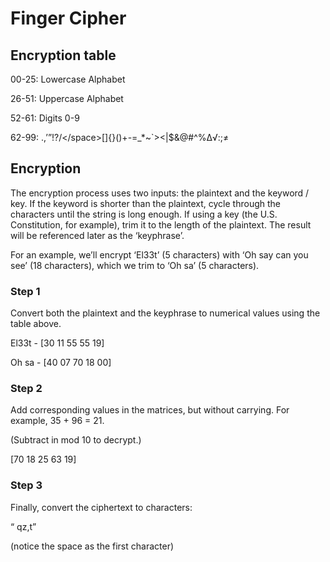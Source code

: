 # Finger Cipher
## Encryption table

00-25: Lowercase Alphabet

26-51: Uppercase Alphabet

52-61: Digits 0-9

62-99: .,’”!?/\</space>[]{}()+-=_*~`><|$&@#^%∆√</tab></enter>:;≠


## Encryption

The encryption process uses two inputs: the plaintext and the keyword / key. If the keyword is shorter than the plaintext, cycle through the characters until the string is long enough. If using a key (the U.S. Constitution, for example), trim it to the length of the plaintext. The result will be referenced later as the ‘keyphrase’.

For an example, we’ll encrypt ‘El33t’ (5 characters) with ‘Oh say can you see’ (18 characters), which we trim to ‘Oh sa’ (5 characters).

### Step 1
Convert both the plaintext and the keyphrase to numerical values using the table above. 

El33t - [30 11 55 55 19]

Oh sa - [40 07 70 18 00]

### Step 2

Add corresponding values in the matrices, but without carrying. For example, 35 + 96 = 21. 

(Subtract in mod 10 to decrypt.)

[70 18 25 63 19]
  
### Step 3

Finally, convert the ciphertext to characters:

“ qz,t”

(notice the space as the first character)
